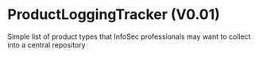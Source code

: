 # ProductLoggingTracker (V0.01)
Simple list of product types that InfoSec professionals may want to collect into a central repository
